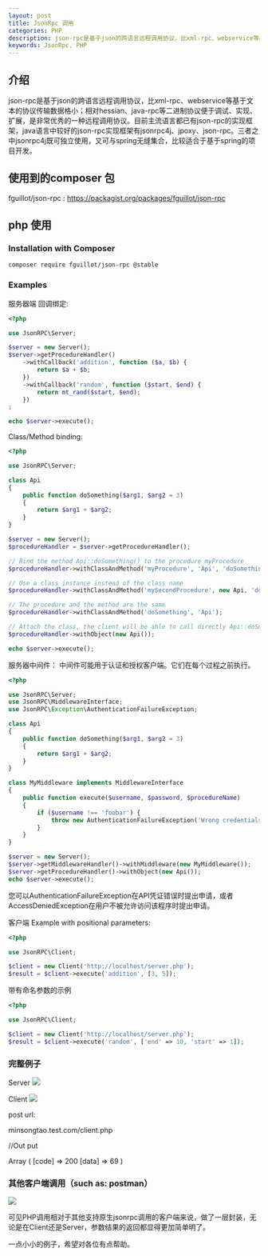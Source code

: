 ```yaml
---
layout: post
title: JsonRpc 调用
categories: PHP
description: json-rpc是基于json的跨语言远程调用协议，比xml-rpc、webservice等基于文本的协议传输数据格小.
keywords: JsonRpc, PHP
---
```


## 介绍
json-rpc是基于json的跨语言远程调用协议，比xml-rpc、webservice等基于文本的协议传输数据格小；相对hessian、java-rpc等二进制协议便于调试、实现、扩展，是非常优秀的一种远程调用协议。目前主流语言都已有json-rpc的实现框架，java语言中较好的json-rpc实现框架有jsonrpc4j、jpoxy、json-rpc。三者之中jsonrpc4j既可独立使用，又可与spring无缝集合，比较适合于基于spring的项目开发。

## 使用到的composer 包
fguillot/json-rpc : https://packagist.org/packages/fguillot/json-rpc

## php 使用
### Installation with Composer
`composer require fguillot/json-rpc @stable`

### Examples

服务器端
回调绑定:

```php
<?php

use JsonRPC\Server;

$server = new Server();
$server->getProcedureHandler()
    ->withCallback('addition', function ($a, $b) {
        return $a + $b;
    })
    ->withCallback('random', function ($start, $end) {
        return mt_rand($start, $end);
    })
;

echo $server->execute();
```
Class/Method binding:

```php
<?php

use JsonRPC\Server;

class Api
{
    public function doSomething($arg1, $arg2 = 3)
    {
        return $arg1 + $arg2;
    }
}

$server = new Server();
$procedureHandler = $server->getProcedureHandler();

// Bind the method Api::doSomething() to the procedure myProcedure
$procedureHandler->withClassAndMethod('myProcedure', 'Api', 'doSomething');

// Use a class instance instead of the class name
$procedureHandler->withClassAndMethod('mySecondProcedure', new Api, 'doSomething');

// The procedure and the method are the same
$procedureHandler->withClassAndMethod('doSomething', 'Api');

// Attach the class, the client will be able to call directly Api::doSomething()
$procedureHandler->withObject(new Api());

echo $server->execute();
```

服务器中间件：
中间件可能用于认证和授权客户端。它们在每个过程之前执行。

```php
<?php

use JsonRPC\Server;
use JsonRPC\MiddlewareInterface;
use JsonRPC\Exception\AuthenticationFailureException;

class Api
{
    public function doSomething($arg1, $arg2 = 3)
    {
        return $arg1 + $arg2;
    }
}

class MyMiddleware implements MiddlewareInterface
{
    public function execute($username, $password, $procedureName)
    {
        if ($username !== 'foobar') {
            throw new AuthenticationFailureException('Wrong credentials!');
        }
    }
}

$server = new Server();
$server->getMiddlewareHandler()->withMiddleware(new MyMiddleware());
$server->getProcedureHandler()->withObject(new Api());
echo $server->execute();
```
您可以AuthenticationFailureException在API凭证错误时提出申请，或者AccessDeniedException在用户不被允许访问该程序时提出申请。

客户端
Example with positional parameters:

```php
<?php

use JsonRPC\Client;

$client = new Client('http://localhost/server.php');
$result = $client->execute('addition', [3, 5]);
```

带有命名参数的示例
```php
<?php

use JsonRPC\Client;

$client = new Client('http://localhost/server.php');
$result = $client->execute('random', ['end' => 10, 'start' => 1]);
```


### 完整例子
Server
![](http://ww1.sinaimg.cn/large/b438bf3dly1fqnwizmx4xj211f0mh41e.jpg)

Client
![](http://ww1.sinaimg.cn/large/b438bf3dly1fqnwkr3tmlj211t0oegnh.jpg)

post url:

minsongtao.test.com/client.php

//Out put

Array ( [code] => 200 [data] => 69 )

### 其他客户端调用（such as: postman）
![](http://ww1.sinaimg.cn/large/b438bf3dly1fqnwp040joj20ua0kimz4.jpg)

可见PHP调用相对于其他支持原生jsonrpc调用的客户端来说，做了一层封装，无论是在Client还是Server，参数结果的返回都显得更加简单明了。

一点小小的例子，希望对各位有点帮助。


